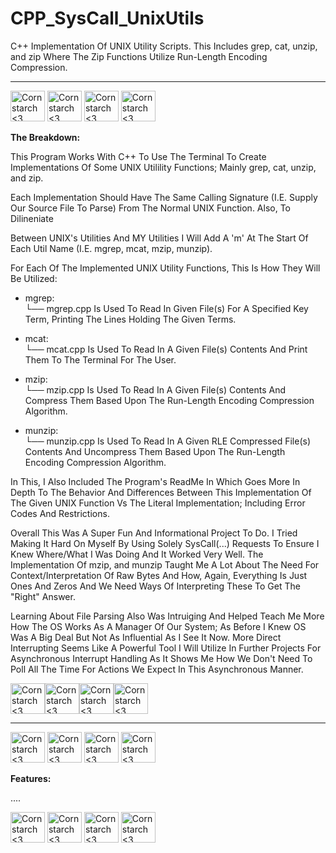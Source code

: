 # CPP_SysCall_UnixUtils
C++ Implementation Of UNIX Utility Scripts. This Includes grep, cat, unzip, and zip Where The Zip Functions Utilize Run-Length Encoding Compression.
______________________________________________________________________________________________

<img src="https://github.com/Kingerthanu/CPP_SysCall_UnixUtils/assets/76754592/1978b9cf-e37e-4f85-a846-19620eec0891" alt="Cornstarch <3" width="55" height="49"> <img src="https://github.com/Kingerthanu/CPP_SysCall_UnixUtils/assets/76754592/1978b9cf-e37e-4f85-a846-19620eec0891" alt="Cornstarch <3" width="55" height="49"> <img src="https://github.com/Kingerthanu/CPP_SysCall_UnixUtils/assets/76754592/1978b9cf-e37e-4f85-a846-19620eec0891" alt="Cornstarch <3" width="55" height="49"> <img src="https://github.com/Kingerthanu/CPP_SysCall_UnixUtils/assets/76754592/1978b9cf-e37e-4f85-a846-19620eec0891" alt="Cornstarch <3" width="55" height="49">




**The Breakdown:**

  This Program Works With C++ To Use The Terminal To Create Implementations Of Some UNIX Utilility Functions; Mainly grep, cat, unzip, and zip.

  Each Implementation Should Have The Same Calling Signature (I.E. Supply Our Source File To Parse) From The Normal UNIX Function. Also, To Dilineniate
  
  Between UNIX's Utilities And MY Utilities I Will Add A 'm' At The Start Of Each Util Name (I.E. mgrep, mcat, mzip, munzip).

  For Each Of The Implemented UNIX Utility Functions, This Is How They Will Be Utilized: 

  - mgrep: <br>
    └──  mgrep.cpp Is Used To Read In Given File(s) For A Specified Key Term, Printing The Lines Holding The Given Terms.

  - mcat: <br>
    └──  mcat.cpp Is Used To Read In A Given File(s) Contents And Print Them To The Terminal For The User.

  - mzip: <br>
    └──  mzip.cpp Is Used To Read In A Given File(s) Contents And Compress Them Based Upon The Run-Length Encoding Compression Algorithm.

  - munzip: <br>
    └──  munzip.cpp Is Used To Read In A Given RLE Compressed File(s) Contents And Uncompress Them Based Upon The Run-Length Encoding Compression Algorithm.

  In This, I Also Included The Program's ReadMe In Which Goes More In Depth To The Behavior And Differences Between This Implementation Of The Given UNIX Function Vs The Literal
Implementation; Including Error Codes And Restrictions.

  Overall This Was A Super Fun And Informational Project To Do. I Tried Making It Hard On Myself By Using Solely SysCall(...) Requests To Ensure I Knew Where/What I Was Doing And It Worked
  Very Well. The Implementation Of mzip, and munzip Taught Me A Lot About The Need For Context/Interpretation Of Raw Bytes And How, Again, Everything Is Just Ones And Zeros And We Need Ways Of Interpreting
  These To Get The "Right" Answer.

  Learning About File Parsing Also Was Intruiging And Helped Teach Me More How The OS Works As A Manager Of Our System; As Before I Knew OS Was A Big Deal But Not As Influential As I See It Now. More Direct Interrupting Seems
  Like A Powerful Tool I Will Utilize In Further Projects For Asynchronous Interrupt Handling As It Shows Me How We Don't Need To Poll All The Time For Actions We Expect In This Asynchronous Manner.





<img src="https://github.com/Kingerthanu/PythonSmallClicker/assets/76754592/540a38c0-344b-4f8b-8420-bdb88e6ae321" alt="Cornstarch <3" width="55" height="49"><img src="https://github.com/Kingerthanu/PythonSmallClicker/assets/76754592/540a38c0-344b-4f8b-8420-bdb88e6ae321" alt="Cornstarch <3" width="55" height="49"><img src="https://github.com/Kingerthanu/PythonSmallClicker/assets/76754592/540a38c0-344b-4f8b-8420-bdb88e6ae321" alt="Cornstarch <3" width="55" height="49"><img src="https://github.com/Kingerthanu/PythonSmallClicker/assets/76754592/540a38c0-344b-4f8b-8420-bdb88e6ae321" alt="Cornstarch <3" width="55" height="49">


______________________________________________________________________________________________

<img src="https://github.com/Kingerthanu/CPP_SysCall_UnixUtils/assets/76754592/4ac03ff7-17fd-4b2d-94bf-97aff934bd63" alt="Cornstarch <3" width="55" height="49"> <img src="https://github.com/Kingerthanu/CPP_SysCall_UnixUtils/assets/76754592/4ac03ff7-17fd-4b2d-94bf-97aff934bd63" alt="Cornstarch <3" width="55" height="49"> <img src="https://github.com/Kingerthanu/CPP_SysCall_UnixUtils/assets/76754592/4ac03ff7-17fd-4b2d-94bf-97aff934bd63" alt="Cornstarch <3" width="55" height="49"> <img src="https://github.com/Kingerthanu/CPP_SysCall_UnixUtils/assets/76754592/4ac03ff7-17fd-4b2d-94bf-97aff934bd63" alt="Cornstarch <3" width="55" height="49">


**Features:**

....


<img src="https://github.com/Kingerthanu/CPP_SysCall_UnixUtils/assets/76754592/a77148c3-22b2-446c-8bb0-c6deb2e81f07" alt="Cornstarch <3" width="55" height="49"> <img src="https://github.com/Kingerthanu/CPP_SysCall_UnixUtils/assets/76754592/a77148c3-22b2-446c-8bb0-c6deb2e81f07" alt="Cornstarch <3" width="55" height="49"> <img src="https://github.com/Kingerthanu/CPP_SysCall_UnixUtils/assets/76754592/a77148c3-22b2-446c-8bb0-c6deb2e81f07" alt="Cornstarch <3" width="55" height="49"> <img src="https://github.com/Kingerthanu/CPP_SysCall_UnixUtils/assets/76754592/a77148c3-22b2-446c-8bb0-c6deb2e81f07" alt="Cornstarch <3" width="55" height="49">
